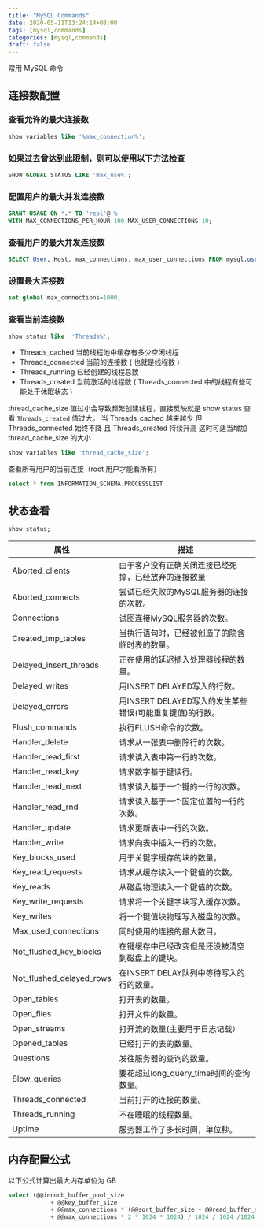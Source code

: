```yaml
---
title: "MySQL Commands"
date: 2020-05-11T13:24:14+08:00
tags: [mysql,commands]
categories: [mysql,commands]
draft: false
---
```


常用 MySQL 命令

## 连接数配置

### 查看允许的最大连接数

```sql
show variables like '%max_connection%';
```
### 如果过去曾达到此限制，则可以使用以下方法检查

```sql
SHOW GLOBAL STATUS LIKE 'max_use%';
```

### 配置用户的最大并发连接数

```sql
GRANT USAGE ON *.* TO 'repl'@'%'
WITH MAX_CONNECTIONS_PER_HOUR 100 MAX_USER_CONNECTIONS 10;
```

### 查看用户的最大并发连接数

```sql
SELECT User, Host, max_connections, max_user_connections FROM mysql.user;
```

### 设置最大连接数

```sql
set global max_connections=1000;
```

### 查看当前连接数

```sql
show status like  'Threads%';
```

* Threads_cached 当前线程池中缓存有多少空闲线程
* Threads_connected 当前的连接数 ( 也就是线程数 )
* Threads_running 已经创建的线程总数
* Threads_created 当前激活的线程数 ( Threads_connected 中的线程有些可能处于休眠状态 )

thread_cache_size 值过小会导致频繁创建线程，直接反映就是 show status 查看 `Threads_created` 值过大。
当 Threads_cached 越来越少 但 Threads_connected 始终不降 且 Threads_created 持续升高
这时可适当增加 thread_cache_size 的大小

```sql
show variables like 'thread_cache_size';
```

查看所有用户的当前连接（root 用户才能看所有）

```sql
select * from INFORMATION_SCHEMA.PROCESSLIST
```

## 状态查看

```sql
show status;
```

| 属性 | 描述 |
| ---- | ---- |
|Aborted_clients |由于客户没有正确关闭连接已经死掉，已经放弃的连接数量|
|Aborted_connects |尝试已经失败的MySQL服务器的连接的次数。|
|Connections |试图连接MySQL服务器的次数。|
|Created_tmp_tables |当执行语句时，已经被创造了的隐含临时表的数量。|
|Delayed_insert_threads |正在使用的延迟插入处理器线程的数量。|
|Delayed_writes |用INSERT DELAYED写入的行数。|
|Delayed_errors |用INSERT DELAYED写入的发生某些错误(可能重复键值)的行数。|
|Flush_commands |执行FLUSH命令的次数。|
|Handler_delete |请求从一张表中删除行的次数。|
|Handler_read_first |请求读入表中第一行的次数。|
|Handler_read_key |请求数字基于键读行。|
|Handler_read_next |请求读入基于一个键的一行的次数。|
|Handler_read_rnd |请求读入基于一个固定位置的一行的次数。|
|Handler_update |请求更新表中一行的次数。|
|Handler_write |请求向表中插入一行的次数。|
|Key_blocks_used |用于关键字缓存的块的数量。|
|Key_read_requests |请求从缓存读入一个键值的次数。|
|Key_reads |从磁盘物理读入一个键值的次数。|
|Key_write_requests |请求将一个关键字块写入缓存次数。|
|Key_writes |将一个键值块物理写入磁盘的次数。|
|Max_used_connections |同时使用的连接的最大数目。|
|Not_flushed_key_blocks |在键缓存中已经改变但是还没被清空到磁盘上的键块。|
|Not_flushed_delayed_rows |在INSERT DELAY队列中等待写入的行的数量。|
|Open_tables |打开表的数量。|
|Open_files |打开文件的数量。|
|Open_streams |打开流的数量(主要用于日志记载）|
|Opened_tables |已经打开的表的数量。|
|Questions |发往服务器的查询的数量。|
|Slow_queries |要花超过long_query_time时间的查询数量。|
|Threads_connected |当前打开的连接的数量。|
|Threads_running |不在睡眠的线程数量。|
|Uptime |服务器工作了多长时间，单位秒。|


## 内存配置公式

以下公式计算出最大内存单位为 GB

```sql
select (@@innodb_buffer_pool_size
            + @@key_buffer_size
            + @@max_connections * (@@sort_buffer_size + @@read_buffer_size + @@binlog_cache_size)
            + @@max_connections * 2 * 1024 * 1024) / 1024 / 1024 /1024
```